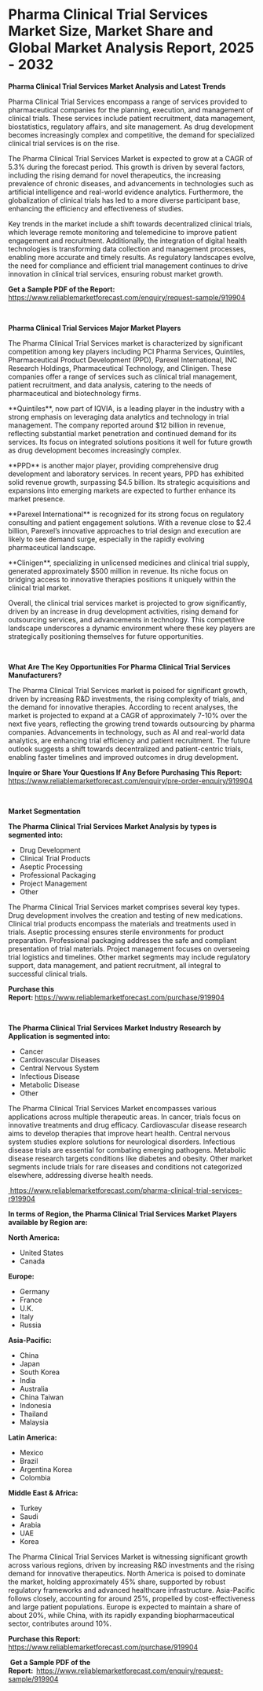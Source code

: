 <p><h1>Pharma Clinical Trial Services Market Size, Market Share and Global Market Analysis Report, 2025 - 2032</h1></p><p><strong>Pharma Clinical Trial Services Market Analysis and Latest Trends</strong></p>
<p><p>Pharma Clinical Trial Services encompass a range of services provided to pharmaceutical companies for the planning, execution, and management of clinical trials. These services include patient recruitment, data management, biostatistics, regulatory affairs, and site management. As drug development becomes increasingly complex and competitive, the demand for specialized clinical trial services is on the rise.</p><p>The Pharma Clinical Trial Services Market is expected to grow at a CAGR of 5.3% during the forecast period. This growth is driven by several factors, including the rising demand for novel therapeutics, the increasing prevalence of chronic diseases, and advancements in technologies such as artificial intelligence and real-world evidence analytics. Furthermore, the globalization of clinical trials has led to a more diverse participant base, enhancing the efficiency and effectiveness of studies.</p><p>Key trends in the market include a shift towards decentralized clinical trials, which leverage remote monitoring and telemedicine to improve patient engagement and recruitment. Additionally, the integration of digital health technologies is transforming data collection and management processes, enabling more accurate and timely results. As regulatory landscapes evolve, the need for compliance and efficient trial management continues to drive innovation in clinical trial services, ensuring robust market growth.</p></p>
<p><strong>Get a Sample PDF of the Report:&nbsp;</strong> <a href="https://www.reliablemarketforecast.com/enquiry/request-sample/919904?utm_campaign=3498&utm_medium=2&utm_source=Github&utm_content=ia&utm_term=18042025&utm_id=pharma-clinical-trial-services">https://www.reliablemarketforecast.com/enquiry/request-sample/919904</a></p>
<p>&nbsp;</p>
<p><strong>Pharma Clinical Trial Services Major Market Players</strong></p>
<p><p>The Pharma Clinical Trial Services market is characterized by significant competition among key players including PCI Pharma Services, Quintiles, Pharmaceutical Product Development (PPD), Parexel International, INC Research Holdings, Pharmaceutical Technology, and Clinigen. These companies offer a range of services such as clinical trial management, patient recruitment, and data analysis, catering to the needs of pharmaceutical and biotechnology firms.</p><p>**Quintiles**, now part of IQVIA, is a leading player in the industry with a strong emphasis on leveraging data analytics and technology in trial management. The company reported around $12 billion in revenue, reflecting substantial market penetration and continued demand for its services. Its focus on integrated solutions positions it well for future growth as drug development becomes increasingly complex.</p><p>**PPD** is another major player, providing comprehensive drug development and laboratory services. In recent years, PPD has exhibited solid revenue growth, surpassing $4.5 billion. Its strategic acquisitions and expansions into emerging markets are expected to further enhance its market presence.</p><p>**Parexel International** is recognized for its strong focus on regulatory consulting and patient engagement solutions. With a revenue close to $2.4 billion, Parexel’s innovative approaches to trial design and execution are likely to see demand surge, especially in the rapidly evolving pharmaceutical landscape.</p><p>**Clinigen**, specializing in unlicensed medicines and clinical trial supply, generated approximately $500 million in revenue. Its niche focus on bridging access to innovative therapies positions it uniquely within the clinical trial market.</p><p>Overall, the clinical trial services market is projected to grow significantly, driven by an increase in drug development activities, rising demand for outsourcing services, and advancements in technology. This competitive landscape underscores a dynamic environment where these key players are strategically positioning themselves for future opportunities.</p></p>
<p>&nbsp;</p>
<p><strong>What Are The Key Opportunities For Pharma Clinical Trial Services Manufacturers?</strong></p>
<p><p>The Pharma Clinical Trial Services market is poised for significant growth, driven by increasing R&D investments, the rising complexity of trials, and the demand for innovative therapies. According to recent analyses, the market is projected to expand at a CAGR of approximately 7-10% over the next five years, reflecting the growing trend towards outsourcing by pharma companies. Advancements in technology, such as AI and real-world data analytics, are enhancing trial efficiency and patient recruitment. The future outlook suggests a shift towards decentralized and patient-centric trials, enabling faster timelines and improved outcomes in drug development.</p></p>
<p><strong>Inquire or Share Your Questions If Any Before Purchasing This Report:</strong> <a href="https://www.reliablemarketforecast.com/enquiry/pre-order-enquiry/919904?utm_campaign=3498&utm_medium=2&utm_source=Github&utm_content=ia&utm_term=18042025&utm_id=pharma-clinical-trial-services">https://www.reliablemarketforecast.com/enquiry/pre-order-enquiry/919904</a></p>
<p>&nbsp;</p>
<p><strong>Market Segmentation</strong></p>
<p><strong>The Pharma Clinical Trial Services Market Analysis by types is segmented into:</strong></p>
<p><ul><li>Drug Development</li><li>Clinical Trial Products</li><li>Aseptic Processing</li><li>Professional Packaging</li><li>Project Management</li><li>Other</li></ul></p>
<p><p>The Pharma Clinical Trial Services market comprises several key types. Drug development involves the creation and testing of new medications. Clinical trial products encompass the materials and treatments used in trials. Aseptic processing ensures sterile environments for product preparation. Professional packaging addresses the safe and compliant presentation of trial materials. Project management focuses on overseeing trial logistics and timelines. Other market segments may include regulatory support, data management, and patient recruitment, all integral to successful clinical trials.</p></p>
<p><strong>Purchase this Report:&nbsp;</strong><a href="https://www.reliablemarketforecast.com/purchase/919904?utm_campaign=3498&utm_medium=2&utm_source=Github&utm_content=ia&utm_term=18042025&utm_id=pharma-clinical-trial-services">https://www.reliablemarketforecast.com/purchase/919904</a></p>
<p>&nbsp;</p>
<p><strong>The Pharma Clinical Trial Services Market Industry Research by Application is segmented into:</strong></p>
<p><ul><li>Cancer</li><li>Cardiovascular Diseases</li><li>Central Nervous System</li><li>Infectious Disease</li><li>Metabolic Disease</li><li>Other</li></ul></p>
<p><p>The Pharma Clinical Trial Services Market encompasses various applications across multiple therapeutic areas. In cancer, trials focus on innovative treatments and drug efficacy. Cardiovascular disease research aims to develop therapies that improve heart health. Central nervous system studies explore solutions for neurological disorders. Infectious disease trials are essential for combating emerging pathogens. Metabolic disease research targets conditions like diabetes and obesity. Other market segments include trials for rare diseases and conditions not categorized elsewhere, addressing diverse health needs.</p></p>
<p><a href="https://www.reliablemarketforecast.com/pharma-clinical-trial-services-r919904?utm_campaign=3498&utm_medium=2&utm_source=Github&utm_content=ia&utm_term=18042025&utm_id=pharma-clinical-trial-services">&nbsp;https://www.reliablemarketforecast.com/pharma-clinical-trial-services-r919904</a></p>
<p><strong>In terms of Region, the Pharma Clinical Trial Services Market Players available by Region are:</strong></p>
<p>
    <p> <strong> North America: </strong>
        <ul>
            <li>United States</li>
            <li>Canada</li>
        </ul>
        </p> 
    <p> <strong> Europe: </strong>
        <ul>
            <li>Germany</li>
            <li>France</li>
            <li>U.K.</li>
            <li>Italy</li>
            <li>Russia</li>
        </ul>
        </p> 
    <p> <strong> Asia-Pacific: </strong>
        <ul>
            <li>China</li>
            <li>Japan</li>
            <li>South Korea</li>
            <li>India</li>
            <li>Australia</li>
            <li>China Taiwan</li>
            <li>Indonesia</li>
            <li>Thailand</li>
            <li>Malaysia</li>
        </ul>
        </p> 
    <p> <strong> Latin America: </strong>
        <ul>
            <li>Mexico</li>
            <li>Brazil</li>
            <li>Argentina Korea</li>
            <li>Colombia</li>
        </ul>
        </p> 
    <p> <strong> Middle East & Africa: </strong>
        <ul>
            <li>Turkey</li>
            <li>Saudi</li>
            <li>Arabia</li>
            <li>UAE</li>
            <li>Korea</li>
        </ul>
    </p>
    </p>
<p><p>The Pharma Clinical Trial Services Market is witnessing significant growth across various regions, driven by increasing R&D investments and the rising demand for innovative therapeutics. North America is poised to dominate the market, holding approximately 45% share, supported by robust regulatory frameworks and advanced healthcare infrastructure. Asia-Pacific follows closely, accounting for around 25%, propelled by cost-effectiveness and large patient populations. Europe is expected to maintain a share of about 20%, while China, with its rapidly expanding biopharmaceutical sector, contributes around 10%.</p></p>
<p><strong>Purchase this Report: </strong><a href="https://www.reliablemarketforecast.com/purchase/919904?utm_campaign=3498&utm_medium=2&utm_source=Github&utm_content=ia&utm_term=18042025&utm_id=pharma-clinical-trial-services">https://www.reliablemarketforecast.com/purchase/919904</a></p>
<p>&nbsp;<strong>Get a Sample PDF of the Report:&nbsp;&nbsp;</strong><a href="https://www.reliablemarketforecast.com/enquiry/request-sample/919904?utm_campaign=3498&utm_medium=2&utm_source=Github&utm_content=ia&utm_term=18042025&utm_id=pharma-clinical-trial-services">https://www.reliablemarketforecast.com/enquiry/request-sample/919904</a></p>
<p><strong></strong></p>
<p><p></p><p></p><p></p></p>